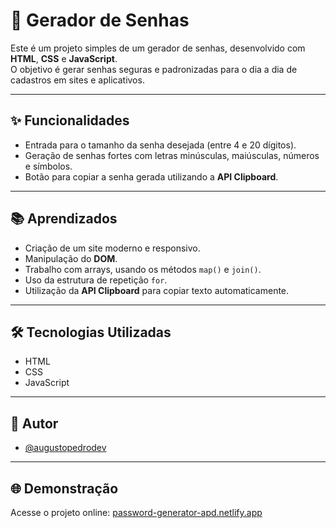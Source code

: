 # 🔐 Gerador de Senhas

Este é um projeto simples de um gerador de senhas, desenvolvido com **HTML**, **CSS** e **JavaScript**.  
O objetivo é gerar senhas seguras e padronizadas para o dia a dia de cadastros em sites e aplicativos.

---

## ✨ Funcionalidades

- Entrada para o tamanho da senha desejada (entre 4 e 20 dígitos).
- Geração de senhas fortes com letras minúsculas, maiúsculas, números e símbolos.
- Botão para copiar a senha gerada utilizando a **API Clipboard**.

---

## 📚 Aprendizados

- Criação de um site moderno e responsivo.
- Manipulação do **DOM**.
- Trabalho com arrays, usando os métodos `map()` e `join()`.
- Uso da estrutura de repetição `for`.
- Utilização da **API Clipboard** para copiar texto automaticamente.

---

## 🛠️ Tecnologias Utilizadas

- HTML
- CSS
- JavaScript

---

## 👤 Autor

- [@augustopedrodev](https://github.com/augustopedrodev)

---

## 🌐 Demonstração

Acesse o projeto online: [password-generator-apd.netlify.app](https://password-generator-apd.netlify.app)
